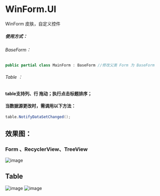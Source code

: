 # WinForm.UI
WinForm 皮肤，自定义控件
##### 使用方式：
###### BaseForm：
```C#
public partial class MainForm : BaseForm //修改父类 Form 为 BaseForm
```
###### Table ：
#### table支持列、行 拖动；执行点击标题排序；
#### 当数据源更改时，需调用以下方法：
```C#
table.NotifyDataSetChanged();
```

## 效果图：
### Form 、RecyclerView、TreeView
![image](https://github.com/YuanJianTing/WinForm.UI/blob/master/screenshot/20201014182209.png)

## Table
![image](https://github.com/YuanJianTing/WinForm.UI/blob/master/screenshot/20201014182243.png)
![image](https://github.com/YuanJianTing/WinForm.UI/blob/master/screenshot/20201014182258.png)
